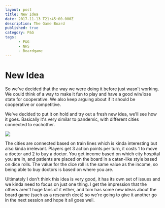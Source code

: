 ```yaml
---
layout: post
title: New Idea
date: 2017-11-13 T21:45:00.000Z
description: The Game Board
published: true
category: P&G
tags:
      - P&G
      - NHS
      - Boardgame
---
```


# New Idea

So we've decided that the way we were doing it before just wasn't working. We could think of a way to make it fun to play and have a good win/lose state for cooperative. We also keep arguing about if it should be cooperative or competitive.

We've decided to put it on hold and try out a fresh new idea, we'll see how it goes. Basically it's very similar to pandemic, with different cities connected to eachother.

 <img src="https://i.imgur.com/yIsjLDX.jpg"> 
 
The cities are connected based on train lines which is kinda interesting but also kinda irrelevant. Players get 3 action points per turn, it costs 1 to move a doctor and 2 to buy a doctor. You get income based on which city hospital you are in, and patients are placed on the board in a catan-like style based on dice rolls. The value for the dice roll is the same value as the income, so being able to buy doctors is based on where you are.

Ultimately I don't think this idea is very good, it has its own set of issues and we kinda need to focus on just one thing. I get the impression that the others aren't huge fans of it either, and tom has some new ideas about the board game (such as a research deck) so we're going to give it another go in the next session and hope it all goes well.
